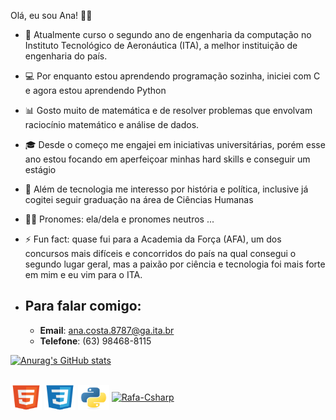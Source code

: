 Olá, eu sou Ana! 👱‍♀️
 - 🔭 Atualmente curso o segundo ano de  engenharia da computação no Instituto Tecnológico de Aeronáutica (ITA), a melhor instituição de engenharia do país.
 
- 💻 Por enquanto estou aprendendo programação sozinha, iniciei com C e agora estou aprendendo Python

- 📊 Gosto muito de matemática e de resolver problemas que envolvam raciocínio matemático e análise de dados.

- 🎓 Desde o começo me engajei em iniciativas universitárias, porém esse ano estou focando em aperfeiçoar minhas hard skills e conseguir um estágio

- 💬 Além de tecnologia me interesso por história e política, inclusive já cogitei seguir graduação na área de Ciências Humanas

- 🏳️‍🌈 Pronomes: ela/dela e pronomes neutros ...

- ⚡ Fun fact: quase fui para a Academia da Força (AFA), um dos concursos mais difíceis e concorridos do país na qual consegui o segundo lugar geral, mas a paixão por ciência e tecnologia foi mais forte em mim e eu vim para o ITA.
- Para falar comigo:
    - 
    - **Email**: ana.costa.8787@ga.ita.br
    - **Telefone**: (63) 98468-8115

[![Anurag's GitHub stats](https://github-readme-stats.vercel.app/api?username=analuizalouredo)](https://github.com/anuraghazra/github-readme-stats)
<div style="display: inline_block"><br>
    <img align="center" alt="Rafa-HTML" height="40" width="50" src="https://raw.githubusercontent.com/devicons/devicon/master/icons/html5/html5-original.svg">
    <img align="center" alt="Rafa-CSS" height="40" width="50" src="https://raw.githubusercontent.com/devicons/devicon/master/icons/css3/css3-original.svg">
    <img align="center" alt="Rafa-Python" height="40" width="50" src="https://raw.githubusercontent.com/devicons/devicon/master/icons/python/python-original.svg">
    <a href="https://www.linkedin.com/in/ana-luiza-louredo-6a595a22a/"><img align="center" alt="Rafa-Csharp" height="40" width="50" src="https://cdn.jsdelivr.net/gh/devicons/devicon/icons/linkedin/linkedin-plain.svg"/>
</div>
